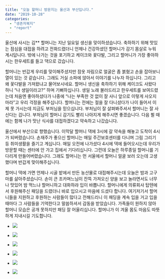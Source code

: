 ```yaml
---
title: "오늘 할머니 방문지는 울산과 부산입니다."
date: "2019-10-28"
categories: 
  - "생존자복지"
  - "report"
---
```


울산에 사시는 김\*\* 할머니는 지난 일요일 생신을 맞이하셨습니다. 축하하기 위해 맛있는 점심을 대접을 하려고 전화드렸더니 언제나 건강하셨던 할머니가 감기 몸살로 누워 계시답니다. 밖에 나가는 것을 포기하고 케이크와 꽃다발, 그리고 할머니가 가장 좋아하시는 한우세트를 들고 댁으로 갔습니다.

할머니는 반갑게 우리를 맞이해주셨지만 잠옷 자림으로 얼굴은 좀 붉혔고 손을 잡아보니 열이 있는 것 같습니다. 그래도 거실 소파에 않아서 이야기를 나누자 하십니다. 그리고 왜 꽃다발을 가져왔냐고 물어보시네요. 할머니 생신을 축하하기 위해 케이크도 사왔다 하니 “나 생일이라고?” 하며 기뻐하십니다. 생일 노래 불러드리고 한우세트를 보여드렸는데 처음엔 좋아하셨다가 나중에 “나는 부족한 것 없이 잘 사니 앞으로 이렇게 사오지 마라”고 우리 걱정을 해주십니다. 할머니는 전에는 절을 잘 다니셨다가 나이 들어서 이제 못 가시는데 지금도 부처님을 믿으십니다. 부처님이 잘 살펴봐주셔서 할머니는 잘 사신다는 겁니다. 부처님이 할머니 감기도 빨리 나아지게 해주시면 좋겠습니다. 다음 뵐 때에는 함께 나가 맛난 식사를 대접하겠다고 약속하고 나갔습니다.

울산에서 부산으로 향했습니다. 이막달 할머니 댁에 3시에 갈 약속을 해놓고 도착이 4시가 되버렸습니다. 손재주가 좋으신 할머니는 매일 주간보호센터를 다니며 그림 그리기 등 취미생활을 즐기고 계십니다. 매일 오전에 나가셨다 4시에 댁에 들어오시는데 우리가 방문할 때는 센터에 안 가고 집에서 기다리십니다. 그런데 오늘은 하루종일 할머니를 기다리게 만들어버렸습니다. 그래도 할머니는 먼 서울에서 할머니 얼굴 보러 오는데 고생했다며 반갑게 맞이해주십니다.

할머니 댁에 가면 언제나 시골 밭에서 만든 농산물로 대접해주시는데 오늘은 밤과 고구마를 삶아주셨습니다. 손이 큰 조카며느님이 잔뜩 가져오신 양을 보고 놀라면서도 너무나 맛있어 밤 먹느냐 할머니하고 대화하랴 입이 바쁩니다. 할머니에게 의류회사 탑텐에서 후원해주신 패딩을 드렸더니 바로 입으시고 마음에 드셨다 합니다. 여기저기서 할머니들을 지원하고 후원하는 사람들이 많다고 전해드리니 이 패딩을 계속 입을 거고 입을 때마다 그 사람들을 기억한다고 말씀하셔서 감동을 받았습니다. 가족들이 원하지 않아 할머니 모습은 공개 못하지만 패딩 잘 어울리십니다. 할머니가 이 겨울 몸도 마음도 따뜻하게 지내시길 기도합니다.

- ![](https://womenandwar.net/kr/wp-content/uploads/2019/10/photo_2019-10-29_10-59-31-1-1024x822.jpg)
    
- ![](https://womenandwar.net/kr/wp-content/uploads/2019/10/photo_2019-10-29_10-53-16-1-768x1024.jpg)
    
- ![](https://womenandwar.net/kr/wp-content/uploads/2019/10/photo_2019-10-29_10-53-26-768x1024.jpg)
    
- ![](https://womenandwar.net/kr/wp-content/uploads/2019/10/photo_2019-10-29_10-53-30-768x1024.jpg)
    
- ![](https://womenandwar.net/kr/wp-content/uploads/2019/10/photo_2019-10-29_10-59-36-768x1024.jpg)
    
- ![](https://womenandwar.net/kr/wp-content/uploads/2019/10/photo_2019-10-29_10-53-28-768x1024.jpg)
